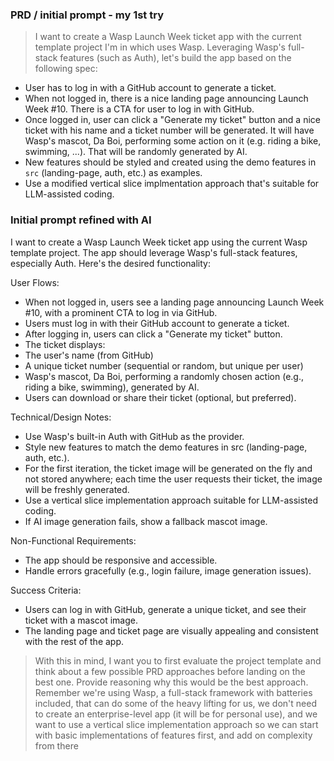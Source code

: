 ### PRD / initial prompt - my 1st try

> I want to create a Wasp Launch Week ticket app with the current template project I'm in which uses Wasp. Leveraging Wasp's full-stack features (such as Auth), let's build the app based on the following spec:
- User has to log in with a GitHub account to generate a ticket. 
- When not logged in, there is a nice landing page announcing Launch Week #10. There is a CTA for user to log in with GitHub.
- Once logged in, user can click a "Generate my ticket" button and a nice ticket with his name and a ticket number will be generated. It will have Wasp's mascot, Da Boi, performing some action on it (e.g. riding a bike, swimming, ...). That will be randomly generated by AI.
- New features should be styled and created using the demo features in `src` (landing-page, auth, etc.) as examples.
- Use a modified vertical slice implmentation approach that's suitable for LLM-assisted coding. 


### Initial prompt refined with AI

I want to create a Wasp Launch Week ticket app using the current Wasp template project. The app should leverage Wasp's full-stack features, especially Auth. Here's the desired functionality:

User Flows:
- When not logged in, users see a landing page announcing Launch Week #10, with a prominent CTA to log in via GitHub.
- Users must log in with their GitHub account to generate a ticket.
- After logging in, users can click a "Generate my ticket" button.
- The ticket displays:
- The user's name (from GitHub)
- A unique ticket number (sequential or random, but unique per user)
- Wasp's mascot, Da Boi, performing a randomly chosen action (e.g., riding a bike, swimming), generated by AI.
- Users can download or share their ticket (optional, but preferred).

Technical/Design Notes:
- Use Wasp's built-in Auth with GitHub as the provider.
- Style new features to match the demo features in src (landing-page, auth, etc.).
- For the first iteration, the ticket image will be generated on the fly and not stored anywhere; each time the user requests their ticket, the image will be freshly generated.
- Use a vertical slice implementation approach suitable for LLM-assisted coding.
- If AI image generation fails, show a fallback mascot image.

Non-Functional Requirements:
- The app should be responsive and accessible.
- Handle errors gracefully (e.g., login failure, image generation issues).

Success Criteria:
- Users can log in with GitHub, generate a unique ticket, and see their ticket with a mascot image.
- The landing page and ticket page are visually appealing and consistent with the rest of the app.


> With this in mind, I want you to first evaluate the project template and think about a few possible PRD approaches before landing on the best one. Provide reasoning why this would be the best approach. Remember we're using Wasp, a full-stack framework with batteries included, that can do some of the heavy lifting for us, we don't need to create an enterprise-level app (it will be for personal use), and we want to use a vertical slice implementation approach so we can start with basic implementations of features first, and add on complexity from there